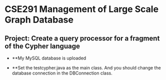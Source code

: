 # CSE291 Management of Large Scale Graph Database
## Project: Create a query processor for a fragment of the Cypher language

* **My MySQL database is uploaded

* **Set the testcypher.java as the main class. And you should change the database connection in the DBConnection class. 
